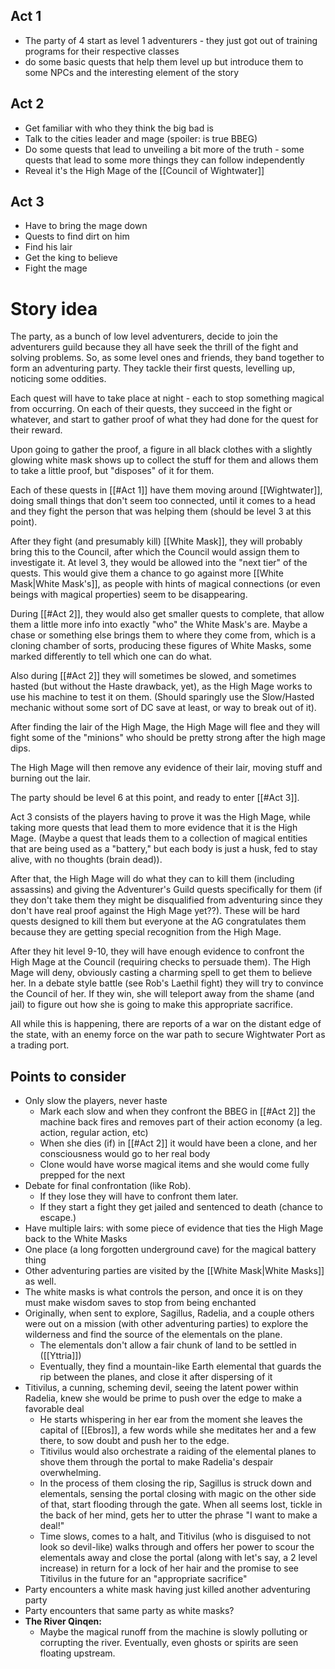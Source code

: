 ## Act 1

- The party of 4 start as level 1 adventurers - they just got out of training programs for their respective classes
- do some basic quests that help them level up but introduce them to some NPCs and the interesting element of the story

## Act 2
- Get familiar with who they think the big bad is
- Talk to the cities leader and mage (spoiler: is true BBEG)
- Do some quests that lead to unveiling a bit more of the truth - some quests that lead to some more things they can follow independently
- Reveal it's the High Mage of the [[Council of Wightwater]]
## Act 3
- Have to bring the mage down
- Quests to find dirt on him
- Find his lair
- Get the king to believe
- Fight the mage

# Story idea
The party, as a bunch of low level adventurers, decide to join the adventurers guild because they all have seek the thrill of the fight and solving problems. So, as some level ones and friends, they band together to form an adventuring party. They tackle their first quests, levelling up, noticing some oddities.

Each quest will have to take place at night - each to stop something magical from occurring. On each of their quests, they succeed in the fight or whatever, and start to gather proof of what they had done for the quest for their reward.

Upon going to gather the proof, a figure in all black clothes with a slightly glowing white mask shows up to collect the stuff for them and allows them to take a little proof, but "disposes" of it for them.

Each of these quests in [[#Act 1]] have them moving around [[Wightwater]], doing small things that don't seem too connected, until it comes to a head and they fight the person that was helping them (should be level 3 at this point).

After they fight (and presumably kill) [[White Mask]], they will probably bring this to the Council, after which the Council would assign them to investigate it. At level 3, they would be allowed into the "next tier" of the quests. This would give them a chance to go against more  [[White Mask|White Mask's]], as people with hints of magical connections (or even beings with magical properties) seem to be disappearing.

During [[#Act 2]], they would also get smaller quests to complete, that allow them a little more info into exactly "who" the White Mask's are. Maybe a chase or something else brings them to where they come from, which is a cloning chamber  of sorts, producing these figures of White Masks, some marked differently to tell which one can do what.

Also during [[#Act 2]] they will sometimes be slowed, and sometimes hasted (but without the Haste drawback, yet), as the High Mage works to use his machine to test it on them. (Should sparingly use the Slow/Hasted mechanic without some sort of DC save at least, or way to break out of it).

After finding the lair of the High Mage, the High Mage will flee and they will fight some of the "minions" who should be pretty strong after the high mage dips.

The High Mage will then remove any evidence of their lair, moving stuff and burning out the lair.

The party should be level 6 at this point, and ready to enter [[#Act 3]].

Act 3 consists of the players having to prove it was the High Mage, while taking more quests that lead them to more evidence that it is the High Mage. (Maybe a quest that leads them to a collection of magical entities that are being used as a "battery," but each body is just a husk, fed to stay alive, with no thoughts (brain dead)).

After that, the High Mage will do what they can to kill them (including assassins) and giving the Adventurer's Guild quests specifically for them (if they don't take them they might be disqualified from adventuring since they don't have real proof against the High Mage yet??). These will be hard quests designed to kill them but everyone at the AG congratulates them because they are getting special recognition from the High Mage.

After they hit level 9-10, they will have enough evidence to confront the High Mage at the Council (requiring checks to persuade them). The High Mage will deny, obviously casting a charming spell to get them to believe her. In a debate style battle (see Rob's Laethil fight) they will try to convince the Council of her. If they win, she will teleport away from the shame (and jail) to figure out how she is going to make this appropriate sacrifice. 

All while this is happening, there are reports of a war on the distant edge of the state, with an enemy force on the war path to secure Wightwater Port as a trading port.

## Points to consider
- Only slow the players, never haste
	- Mark each slow and when they confront the BBEG in [[#Act 2]] the machine back fires and removes part of their action economy (a leg. action, regular action, etc)
	- When she dies (if) in [[#Act 2]] it would have been a clone, and her consciousness would go to her real body
	- Clone would have worse magical items and she would come fully prepped for the next 
- Debate for final confrontation (like Rob).
	- If they lose they will have to confront them later.
	- If they start a fight they get jailed and sentenced to death (chance to escape.)
- Have multiple lairs: with some piece of evidence that ties the High Mage back to the White Masks
- One place (a long forgotten underground cave) for the magical battery thing
- Other adventuring parties are visited by the [[White Mask|White Masks]] as well.
- The white masks is what controls the person, and once it is on they must make wisdom saves to stop from being enchanted
- Originally, when sent to explore, Sagillus, Radelia, and a couple others were out on a mission (with other adventuring parties) to explore the wilderness and find the source of the elementals on the plane. 
	- The elementals don't allow a fair chunk of land to be settled in ([[Yttria]])
	- Eventually, they find a mountain-like Earth elemental that guards the rip between the planes, and close it after dispersing of it
- Titivilus, a cunning, scheming devil, seeing the latent power within Radelia, knew she would be prime to push over the edge to make a favorable deal
	- He starts whispering in her ear from the moment she leaves the capital of [[Ebros]], a few words while she meditates her and a few there, to sow doubt and push her to the edge.
	- Titivilus would also orchestrate a raiding of the elemental planes to shove them through the portal to make Radelia's despair overwhelming.
	- In the process of them closing the rip, Sagillus is struck down and elementals, sensing the portal closing with magic on the other side of that, start flooding through the gate. When all seems lost, tickle in the back of her mind, gets her to utter the phrase "I want to make a deal!"
	- Time slows, comes to a halt, and Titivilus (who is disguised to not look so devil-like) walks through and offers her power to scour the elementals away and close the portal (along with let's say, a 2 level increase) in return for a lock of her hair and the promise to see Titivilus in the future for an "appropriate sacrifice"
- Party encounters a white mask having just killed another adventuring party
- Party encounters that same party as white masks?
- **The River Qinqen:**  
	- Maybe the magical runoff from the machine is slowly polluting or corrupting the river. Eventually, even ghosts or spirits are seen floating upstream.